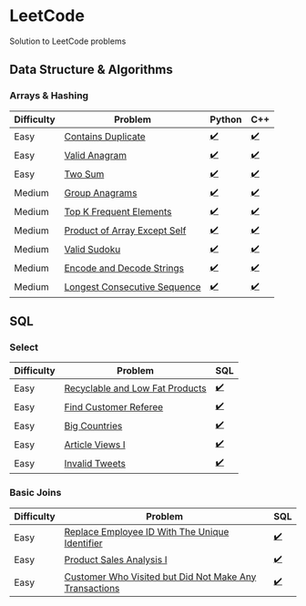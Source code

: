 # LeetCode
Solution to LeetCode problems

## Data Structure & Algorithms
### Arrays & Hashing
| Difficulty | Problem | Python | C++ |
|------------|---------|--------|-----|
| Easy | [Contains Duplicate](https://leetcode.com/problems/contains-duplicate/) | [✔️](https://github.com/Momen-17/LeetCode/blob/master/Python/Arrays%20%26%20Hashing/contains-duplicate.py) | [✔️](https://github.com/Momen-17/LeetCode/blob/master/Cpp/Arrays%20%26%20Hashing/contains-duplicate.cpp) |
| Easy | [Valid Anagram](https://leetcode.com/problems/valid-anagram/) | [✔️](https://github.com/Momen-17/LeetCode/blob/master/Python/Arrays%20%26%20Hashing/valid-anagram.py) | [✔️](https://github.com/Momen-17/LeetCode/blob/master/Cpp/Arrays%20%26%20Hashing/valid-anagram.cpp) |
| Easy | [Two Sum](https://leetcode.com/problems/two-sum/) | [✔️](https://github.com/Momen-17/LeetCode/blob/master/Python/Arrays%20%26%20Hashing/two-sum.py) | [✔️](https://github.com/Momen-17/LeetCode/blob/master/Cpp/Arrays%20%26%20Hashing/two-sum.cpp) |
| Medium | [Group Anagrams](https://leetcode.com/problems/group-anagrams/description/) | [✔️](https://github.com/Momen-17/LeetCode/blob/master/Python/Arrays%20%26%20Hashing/group-anagrams.py) | [✔️](https://github.com/Momen-17/LeetCode/blob/master/Cpp/Arrays%20%26%20Hashing/group-anagram.cpp) |
| Medium | [Top K Frequent Elements](https://leetcode.com/problems/top-k-frequent-elements/description/) | [✔️](https://github.com/Momen-17/LeetCode/blob/master/Python/Arrays%20%26%20Hashing/top-k-frequent-elements.py) | [✔️](https://github.com/Momen-17/LeetCode/blob/master/Cpp/Arrays%20%26%20Hashing/top-k-frequent-elements.cpp) |
| Medium | [Product of Array Except Self](https://leetcode.com/problems/product-of-array-except-self/description/) | [✔️](https://github.com/Momen-17/LeetCode/blob/master/Python/Arrays%20%26%20Hashing/product-of-array-except-self.py) | [✔️](https://github.com/Momen-17/LeetCode/blob/master/Cpp/Arrays%20%26%20Hashing/product-of-array-except-self.cpp) |
| Medium | [Valid Sudoku](https://leetcode.com/problems/valid-sudoku/) | [✔️](https://github.com/Momen-17/LeetCode/blob/master/Python/Arrays%20%26%20Hashing/valid-sudoku.py) | [✔️](https://github.com/Momen-17/LeetCode/blob/master/Cpp/Arrays%20%26%20Hashing/valid-sudoku.cpp) |
| Medium | [Encode and Decode Strings](https://leetcode.com/problems/encode-and-decode-strings/) | [✔️](https://github.com/Momen-17/LeetCode/blob/master/Python/Arrays%20%26%20Hashing/encode-and-decode-strings.py) | [✔️](https://github.com/Momen-17/LeetCode/blob/master/Cpp/Arrays%20%26%20Hashing/encode-and-decode-strings.cpp) |
| Medium | [Longest Consecutive Sequence](https://leetcode.com/problems/longest-consecutive-sequence/description/) | [✔️](https://github.com/Momen-17/LeetCode/blob/master/Python/Arrays%20%26%20Hashing/longest-consecutive-sequence.py) | [✔️](https://github.com/Momen-17/LeetCode/blob/master/Cpp/Arrays%20%26%20Hashing/longest-consecutive-sequence.cpp) |

## SQL

### Select
| Difficulty | Problem | SQL |
|------------|---------|-----|
| Easy | [Recyclable and Low Fat Products](https://leetcode.com/problems/recyclable-and-low-fat-products/description/?envType=study-plan-v2&envId=top-sql-50) | [✔️](https://github.com/Momen-17/LeetCode/blob/master/SQL/Select/recyclable-and-low-fat-products.sql) |
| Easy | [Find Customer Referee](https://leetcode.com/problems/find-customer-referee/description/?envType=study-plan-v2&envId=top-sql-50) | [✔️](https://github.com/Momen-17/LeetCode/blob/master/SQL/Select/find-customer-referee.sql) |
| Easy | [Big Countries](https://leetcode.com/problems/big-countries/description/?envType=study-plan-v2&envId=top-sql-50) | [✔️](https://github.com/Momen-17/LeetCode/blob/master/SQL/Select/big-countries.sql) |
| Easy | [Article Views I](https://leetcode.com/problems/article-views-i/description/?envType=study-plan-v2&envId=top-sql-50) | [✔️](https://github.com/Momen-17/LeetCode/blob/master/SQL/Select/article-views-i.sql) |
| Easy | [Invalid Tweets](https://leetcode.com/problems/invalid-tweets/description/?envType=study-plan-v2&envId=top-sql-50) | [✔️](https://github.com/Momen-17/LeetCode/blob/master/SQL/Select/invalid-tweets.sql) |

### Basic Joins
| Difficulty | Problem | SQL |
|------------|---------|-----|
| Easy | [Replace Employee ID With The Unique Identifier](https://leetcode.com/problems/replace-employee-id-with-the-unique-identifier/description/?envType=study-plan-v2&envId=top-sql-50) | [✔️](https://github.com/Momen-17/LeetCode/blob/master/SQL/Basic%20Joins/replace-employee-id-with-the-unique-identifier.sql) |
| Easy | [Product Sales Analysis I](https://leetcode.com/problems/product-sales-analysis-i/description/?envType=study-plan-v2&envId=top-sql-50) | [✔️](https://github.com/Momen-17/LeetCode/blob/master/SQL/Basic%20Joins/product-sales-analysis-i.sql) |
| Easy | [Customer Who Visited but Did Not Make Any Transactions](https://leetcode.com/problems/customer-who-visited-but-did-not-make-any-transactions/description/?envType=study-plan-v2&envId=top-sql-50) | [✔️](https://github.com/Momen-17/LeetCode/blob/master/SQL/Basic%20Joins/customer-who-visited-but-did-not-make-any-transactions.sql) |